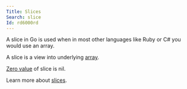 ```yaml
---
Title: Slices
Search: slice
Id: rd6000rd
---
```

A slice in Go is used when in most other languages like Ruby or C# you would use an array.

A slice is a view into underlying [array](a-rd60004c).

[Zero value](a-6069) of slice is nil.

Learn more about [slices](a-733).
